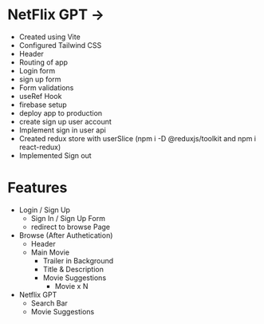 # NetFlix GPT ->

- Created using Vite
- Configured Tailwind CSS
- Header
- Routing of app
- Login form
- sign up form
- Form validations
- useRef Hook
- firebase setup
- deploy app to production
- create sign up user account
- Implement sign in user api
- Created redux store with userSlice (npm i -D @reduxjs/toolkit and npm i react-redux)
- Implemented Sign out

# Features

- Login / Sign Up
  - Sign In / Sign Up Form
  - redirect to browse Page
- Browse (After Authetication)
  - Header
  - Main Movie
    - Trailer in Background
    - Title & Description
    - Movie Suggestions
      - Movie x N
- Netflix GPT
  - Search Bar
  - Movie Suggestions
